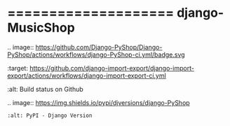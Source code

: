 
====================
django-MusicShop
====================

.. image:: https://github.com/Django-PyShop/Django-PyShop/actions/workflows/django-PyShop-ci.yml/badge.svg
   
   :target: https://github.com/django-import-export/django-import-export/actions/workflows/django-import-export-ci.yml
   
   :alt: Build status on Github
   
   .. image:: https://img.shields.io/pypi/djversions/django-PyShop
    
    :alt: PyPI - Django Version
